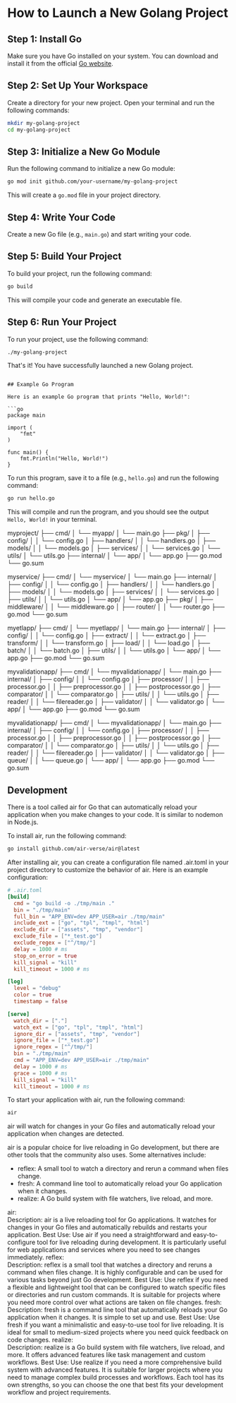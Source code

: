 # How to Launch a New Golang Project

## Step 1: Install Go
Make sure you have Go installed on your system. You can download and install it from the official [Go website](https://golang.org/dl/).

## Step 2: Set Up Your Workspace
Create a directory for your new project. Open your terminal and run the following commands:

```sh
mkdir my-golang-project
cd my-golang-project
```

## Step 3: Initialize a New Go Module
Run the following command to initialize a new Go module:

```sh
go mod init github.com/your-username/my-golang-project
```

This will create a `go.mod` file in your project directory.

## Step 4: Write Your Code
Create a new Go file (e.g., `main.go`) and start writing your code.

## Step 5: Build Your Project
To build your project, run the following command:

```sh
go build
```

This will compile your code and generate an executable file.

## Step 6: Run Your Project

To run your project, use the following command:

```sh
./my-golang-project
```

That's it! You have successfully launched a new Golang project.
```

## Example Go Program

Here is an example Go program that prints "Hello, World!":

```go
package main

import (
    "fmt"
)

func main() {
    fmt.Println("Hello, World!")
}
```

To run this program, save it to a file (e.g., `hello.go`) and run the following command:

```sh
go run hello.go
```

This will compile and run the program, and you should see the output `Hello, World!` in your terminal.


myproject/
├── cmd/
│   └── myapp/
│       └── main.go
├── pkg/
│   ├── config/
│   │   └── config.go
│   ├── handlers/
│   │   └── handlers.go
│   ├── models/
│   │   └── models.go
│   ├── services/
│   │   └── services.go
│   └── utils/
│       └── utils.go
├── internal/
│   └── app/
│       └── app.go
├── go.mod
└── go.sum


myservice/
├── cmd/
│   └── myservice/
│       └── main.go
├── internal/
│   ├── config/
│   │   └── config.go
│   ├── handlers/
│   │   └── handlers.go
│   ├── models/
│   │   └── models.go
│   ├── services/
│   │   └── services.go
│   ├── utils/
│   │   └── utils.go
│   └── app/
│       └── app.go
├── pkg/
│   ├── middleware/
│   │   └── middleware.go
│   ├── router/
│   │   └── router.go
├── go.mod
└── go.sum

myetlapp/
├── cmd/
│   └── myetlapp/
│       └── main.go
├── internal/
│   ├── config/
│   │   └── config.go
│   ├── extract/
│   │   └── extract.go
│   ├── transform/
│   │   └── transform.go
│   ├── load/
│   │   └── load.go
│   ├── batch/
│   │   └── batch.go
│   ├── utils/
│   │   └── utils.go
│   └── app/
│       └── app.go
├── go.mod
└── go.sum

myvalidationapp/
├── cmd/
│   └── myvalidationapp/
│       └── main.go
├── internal/
│   ├── config/
│   │   └── config.go
│   ├── processor/
│   │   ├── processor.go
│   │   ├── preprocessor.go
│   │   ├── postprocessor.go
│   ├── comparator/
│   │   └── comparator.go
│   ├── utils/
│   │   └── utils.go
│   ├── reader/
│   │   └── filereader.go
│   ├── validator/
│   │   └── validator.go
│   └── app/
│       └── app.go
├── go.mod
└── go.sum

myvalidationapp/
├── cmd/
│   └── myvalidationapp/
│       └── main.go
├── internal/
│   ├── config/
│   │   └── config.go
│   ├── processor/
│   │   ├── processor.go
│   │   ├── preprocessor.go
│   │   ├── postprocessor.go
│   ├── comparator/
│   │   └── comparator.go
│   ├── utils/
│   │   └── utils.go
│   ├── reader/
│   │   └── filereader.go
│   ├── validator/
│   │   └── validator.go
│   ├── queue/
│   │   └── queue.go
│   └── app/
│       └── app.go
├── go.mod
└── go.sum

## Development
There is a tool called air for Go that can automatically reload your application when you make changes to your code. It is similar to nodemon in Node.js.

To install air, run the following command:

```sh
go install github.com/air-verse/air@latest
```

After installing air, you can create a configuration file named .air.toml in your project directory to customize the behavior of air. Here is an example configuration:

```toml
# .air.toml
[build]
  cmd = "go build -o ./tmp/main ."
  bin = "./tmp/main"
  full_bin = "APP_ENV=dev APP_USER=air ./tmp/main"
  include_ext = ["go", "tpl", "tmpl", "html"]
  exclude_dir = ["assets", "tmp", "vendor"]
  exclude_file = ["*_test.go"]
  exclude_regex = ["^/tmp/"]
  delay = 1000 # ms
  stop_on_error = true
  kill_signal = "kill"
  kill_timeout = 1000 # ms

[log]
  level = "debug"
  color = true
  timestamp = false

[serve]
  watch_dir = ["."]
  watch_ext = ["go", "tpl", "tmpl", "html"]
  ignore_dir = ["assets", "tmp", "vendor"]
  ignore_file = ["*_test.go"]
  ignore_regex = ["^/tmp/"]
  bin = "./tmp/main"
  cmd = "APP_ENV=dev APP_USER=air ./tmp/main"
  delay = 1000 # ms
  grace = 1000 # ms
  kill_signal = "kill"
  kill_timeout = 1000 # ms
```

To start your application with air, run the following command:

```sh
air
```

air will watch for changes in your Go files and automatically reload your application when changes are detected.

air is a popular choice for live reloading in Go development, but there are other tools that the community also uses. Some alternatives include:  
- reflex: A small tool to watch a directory and rerun a command when files change.
- fresh: A command line tool to automatically reload your Go application when it changes.
- realize: A Go build system with file watchers, live reload, and more.

air:  
Description: air is a live reloading tool for Go applications. It watches for changes in your Go files and automatically rebuilds and restarts your application.
Best Use: Use air if you need a straightforward and easy-to-configure tool for live reloading during development. It is particularly useful for web applications and services where you need to see changes immediately.
reflex:  
Description: reflex is a small tool that watches a directory and reruns a command when files change. It is highly configurable and can be used for various tasks beyond just Go development.
Best Use: Use reflex if you need a flexible and lightweight tool that can be configured to watch specific files or directories and run custom commands. It is suitable for projects where you need more control over what actions are taken on file changes.
fresh:  
Description: fresh is a command line tool that automatically reloads your Go application when it changes. It is simple to set up and use.
Best Use: Use fresh if you want a minimalistic and easy-to-use tool for live reloading. It is ideal for small to medium-sized projects where you need quick feedback on code changes.
realize:  
Description: realize is a Go build system with file watchers, live reload, and more. It offers advanced features like task management and custom workflows.
Best Use: Use realize if you need a more comprehensive build system with advanced features. It is suitable for larger projects where you need to manage complex build processes and workflows.
Each tool has its own strengths, so you can choose the one that best fits your development workflow and project requirements.
